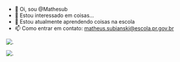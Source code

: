 - 👋 Oi, sou @Mathesub
- 👀 Estou interessado em coisas...
- 🌱 Estou atualmente aprendendo coisas na escola
- 📫 Como entrar em contato: matheus.subianski@escola.pr.gov.br

![.](https://media.tenor.com/ZuXnTDxIbjQAAAAC/shocked-shocked-cat.gif)

![.](https://media.tenor.com/9RsYHkzRE0EAAAAd/shock-shocker.gif)
